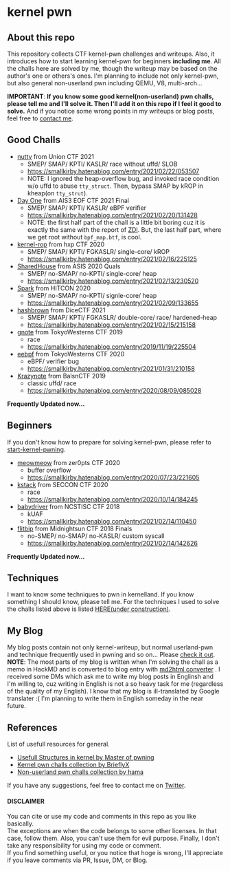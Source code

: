 # kernel pwn
## About this repo
This repository collects CTF kernel-pwn challenges and writeups.
Also, it introduces how to start learning kernel-pwn for beginners **including me**.
All the challs here are solved by me, though the writeup may be based on the author's one or others's ones.
I'm planning to include not only kernel-pwn, but also general non-userland pwn including QEMU, V8, multi-arch...

**IMPORTANT**:
**If you know some good kernel(non-userland) pwn challs, please tell me and I'll solve it. Then I'll add it on this repo if I feel it good to solve.**
And if you notice some wrong points in my writeups or blog posts, feel free to [contact me](https://twitter.com/smallkirby_).


## Good Challs
- [nutty](https://github.com/smallkirby/pwn-writeups/tree/master/union2021/nutty/work) from Union CTF 2021
  - SMEP/ SMAP/ KPTI/ KASLR/ race without uffd/ SLOB
  - https://smallkirby.hatenablog.com/entry/2021/02/22/053507
  - NOTE: I ignored the heap-overflow bug, and invoked race condition w/o uffd to abuse `tty_struct`. Then, bypass SMAP by kROP in kheap(on `tty_strut`).
- [Day One](https://github.com/smallkirby/pwn-writeups/tree/master/eof2020/dayone/work) from AIS3 EOF CTF 2021 Final
  - SMEP/ SMAP/ KPTI/ KASLR/ eBPF verifier
  - https://smallkirby.hatenablog.com/entry/2021/02/20/131428
  - NOTE: the first half part of the chall is a little bit boring cuz it is exactly the same with the report of [ZDI](https://www.thezdi.com/blog/2021/1/18/zdi-20-1440-an-incorrect-calculation-bug-in-the-linux-kernel-ebpf-verifier). But, the last half part, where we get root without `bpf_map.btf`, is cool. 
- [kernel-rop](https://github.com/smallkirby/pwn-writeups/tree/master/hxp2020/kernel-rop/work) from hxp CTF 2020
  - SMEP/ SMAP/ KPTI/ FGKASLR/ single-core/ kROP
  - https://smallkirby.hatenablog.com/entry/2021/02/16/225125
- [SharedHouse](https://github.com/smallkirby/pwn-writeups/tree/master/asis2020quals/shared_house) from ASIS 2020 Quals
  - SMEP/ no-SMAP/ no-KPTI/ single-core/ heap
  - https://smallkirby.hatenablog.com/entry/2021/02/13/230520
- [Spark](https://github.com/smallkirby/pwn-writeups/tree/master/hitcon2020/spark) from HITCON 2020
  - SMEP/ no-SMAP/ no-KPTI/ signle-core/ heap
  - https://smallkirby.hatenablog.com/entry/2021/02/09/133655
- [hashbrown](https://github.com/smallkirby/pwn-writeups/tree/master/dice2020) from DiceCTF 2021
  - SMEP/ SMAP/ KPTI/ FGKASLR/ double-core/ race/ hardened-heap
  - https://smallkirby.hatenablog.com/entry/2021/02/15/215158
- [gnote](https://github.com/smallkirby/pwn-writeups/tree/master/tw2019) from TokyoWesterns CTF 2019
  - race
  - https://smallkirby.hatenablog.com/entry/2019/11/19/225504
- [eebpf](https://github.com/smallkirby/pwn-writeups/tree/master/tw2020/eebpf) from TokyoWesterns CTF 2020
  - eBPF/ verifier bug
  - https://smallkirby.hatenablog.com/entry/2021/01/31/210158
- [Krazynote](https://github.com/smallkirby/pwn-writeups/tree/master/balsn2019/krazynote) from BalsnCTF 2019
  - classic uffd/ race
  - https://smallkirby.hatenablog.com/entry/2020/08/09/085028

**Frequently Updated now...**


## Beginners
If you don't know how to prepare for solving kernel-pwn, please refer to [start-kernel-pwning](https://github.com/smallkirby/kernelpwn/tree/master/start-kernel-pwning).

- [meowmeow](https://github.com/smallkirby/pwn-writeups/tree/master/zer0pts2020/meowmeow) from zer0pts CTF 2020
  - buffer overflow
  - https://smallkirby.hatenablog.com/entry/2020/07/23/221605
- [kstack](https://github.com/smallkirby/pwn-writeups/tree/master/seccon2020/kstack) from SECCON CTF 2020
  - race
  - https://smallkirby.hatenablog.com/entry/2020/10/14/184245
- [babydriver](https://github.com/smallkirby/pwn-writeups/tree/master/ncstisc2018/babydriver) from NCSTISC CTF 2018
  - kUAF
  - https://smallkirby.hatenablog.com/entry/2021/02/14/110450
- [flitbip](https://github.com/smallkirby/pwn-writeups/tree/master/midnightsun2018/flitbip) from Midnightsun CTF 2018 Finals
  - no-SMEP/ no-SMAP/ no-KASLR/ custom syscall
  - https://smallkirby.hatenablog.com/entry/2021/02/14/142626

**Frequently Updated now...**

## Techniques
I want to know some techniques to pwn in kernelland. If you know something I should know, please tell me.
For the techniques I used to solve the challs listed above is listed [HERE(under construction)](./technique).


## My Blog
My blog posts contain not only kernel-writeup, but normal userland-pwn and technique frequently used in pwning and so on...
Please [check it out](https://smallkirby.hatenablog.com/archive).
**NOTE**:
The most parts of my blog is written when I'm solving the chall as a memo in HackMD and is converted to blog entry with [md2html converter](https://github.com/smallkirby/hackmd2hatena) . I received some DMs which ask me to write my blog posts in Englinsh and I'm willing to, cuz writing in English is not a so heavy task for me (regardless of the quality of my English). I know that my blog is ill-translated by Google translater :(    I'm planning to write them in English someday in the near future.

## References
List of usefull resources for general.
- [Usefull Structures in kernel by Master of pwning](https://ptr-yudai.hatenablog.com/entry/2020/03/16/165628)
- [Kernel pwn challs collection by BrieflyX](https://github.com/BrieflyX/ctf-pwns)
- [Non-userland pwn challs collection by hama](https://hama.hatenadiary.jp/entry/2019/12/01/231213)


If you have any suggestions, feel free to contact me on [Twitter](https://twitter.com/smallkirby_).
  
  
#### DISCLAIMER
You can cite or use my code and comments in this repo as you like basically.  
The exceptions are when the code belongs to some other licenses. In that case, follow them. Also, you can't use them for evil purpose. Finally, I don't take any responsibility for using my code or comment.  
If you find something useful, or you notice that hoge is wrong, I'll appreciate if you leave comments via PR, Issue, DM, or Blog.